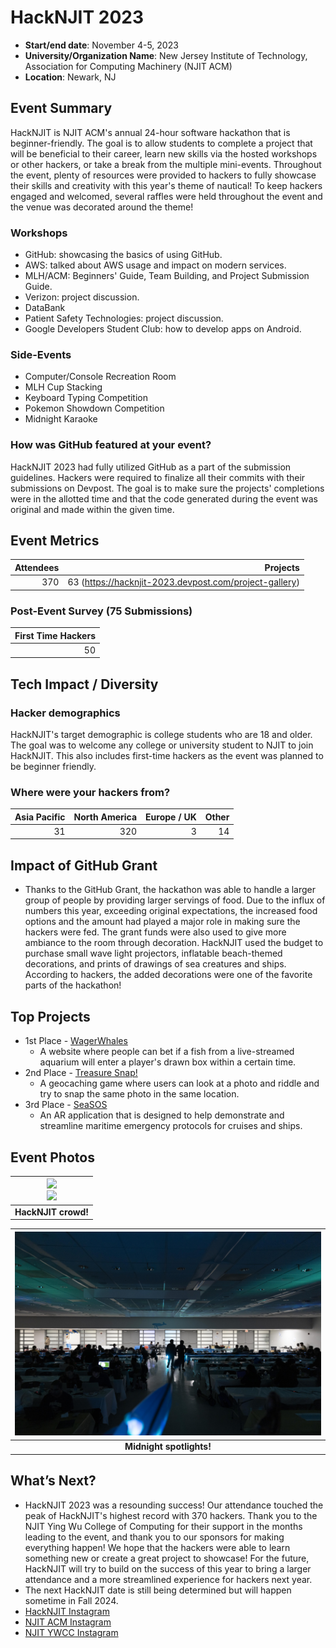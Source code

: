# HackNJIT 2023

 - **Start/end date**: November 4-5, 2023
 - **University/Organization Name**: New Jersey Institute of Technology, Association for Computing Machinery (NJIT ACM)
 - **Location**: Newark, NJ

## Event Summary

HackNJIT is NJIT ACM's annual 24-hour software hackathon that is beginner-friendly. The goal is to allow students to complete a project that will be beneficial to their career, learn new skills via the hosted workshops or other hackers, or take a break from the multiple mini-events. 
Throughout the event, plenty of resources were provided to hackers to fully showcase their skills and creativity with this year's theme of nautical! To keep hackers engaged and welcomed, several raffles were held throughout the event and the venue was decorated around the theme!

### Workshops

- GitHub: showcasing the basics of using GitHub.
- AWS: talked about AWS usage and impact on modern services.
- MLH/ACM: Beginners' Guide, Team Building, and Project Submission Guide.
- Verizon: project discussion.
- DataBank
- Patient Safety Technologies: project discussion.
- Google Developers Student Club: how to develop apps on Android.

### Side-Events
- Computer/Console Recreation Room
- MLH Cup Stacking
- Keyboard Typing Competition
- Pokemon Showdown Competition
- Midnight Karaoke

### How was GitHub featured at your event?
HackNJIT 2023 had fully utilized GitHub as a part of the submission guidelines. Hackers were required to finalize all their commits with their submissions on Devpost. The goal is to make sure the projects' completions were in the allotted time and that the code generated during the event was original and made within the given time.

## Event Metrics 

| Attendees | Projects|
|---------------:|------------:|
| 370 | 63 (https://hacknjit-2023.devpost.com/project-gallery) |

### Post-Event Survey (75 Submissions)
| First Time Hackers |
|---------------:|
| 50 |

## Tech Impact / Diversity 

### Hacker demographics
HackNJIT's target demographic is college students who are 18 and older. The goal was to welcome any college or university student to NJIT to join HackNJIT. This also includes first-time hackers as the event was planned to be beginner friendly.  

### Where were your hackers from?

| Asia Pacific | North America | Europe / UK | Other |
|---------------:|--------------:|------------:|---------:|
| 31 | 320 | 3 | 14 |

## Impact of GitHub Grant
- Thanks to the GitHub Grant, the hackathon was able to handle a larger group of people by providing larger servings of food. Due to the influx of numbers this year, exceeding original expectations, the increased food options and the amount had played a major role in making sure the hackers were fed. The grant funds were also used to give more ambiance to the room through decoration. HackNJIT used the budget to purchase small wave light projectors, inflatable beach-themed decorations, and prints of drawings of sea creatures and ships. According to hackers, the added decorations were one of the favorite parts of the hackathon!

## Top Projects

- 1st Place - [WagerWhales](https://devpost.com/software/wager-whales)
  - A website where people can bet if a fish from a live-streamed aquarium will enter a player's drawn box within a certain time.
- 2nd Place - [Treasure Snap!](https://devpost.com/software/treasure-snap)
  - A geocaching game where users can look at a photo and riddle and try to snap the same photo in the same location.
- 3rd Place - [SeaSOS](https://devpost.com/software/seasos)
  - An AR application that is designed to help demonstrate and streamline maritime emergency protocols for cruises and ships.

## Event Photos

| ![](images/HackNJIT_1.JPG) <br> ![](images/HackNJIT_2.JPG)|
|:--:|
| **HackNJIT crowd!** |

| ![](images/HackNJIT_stage.jpg) |
|:--:|
| **Midnight spotlights!** |


## What’s Next?
- HackNJIT 2023 was a resounding success! Our attendance touched the peak of HackNJIT's highest record with 370 hackers. Thank you to the NJIT Ying Wu College of Computing for their support in the months leading to the event, and thank you to our sponsors for making everything happen! We hope that the hackers were able to learn something new or create a great project to showcase! For the future, HackNJIT will try to build on the success of this year to bring a larger attendance and a more streamlined experience for hackers next year. 
- The next HackNJIT date is still being determined but will happen sometime in Fall 2024.
- [HackNJIT Instagram](https://instagram.com/hacknjit)
- [NJIT ACM Instagram](https://instagram.com/njitacm)
- [NJIT YWCC Instagram](https://www.instagram.com/njityingwu)